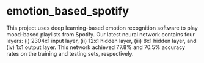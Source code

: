 # emotion_based_spotify

This project uses deep learning-based emotion recognition software to play mood-based playlists from Spotify.  Our latest neural network contains four layers: (i) 2304x1 input layer, (ii) 12x1 hidden layer, (iii) 8x1 hidden layer, and (iv) 1x1 output layer.  This network achieved 77.8% and 70.5% accuracy rates on the training and testing sets, respectively.
